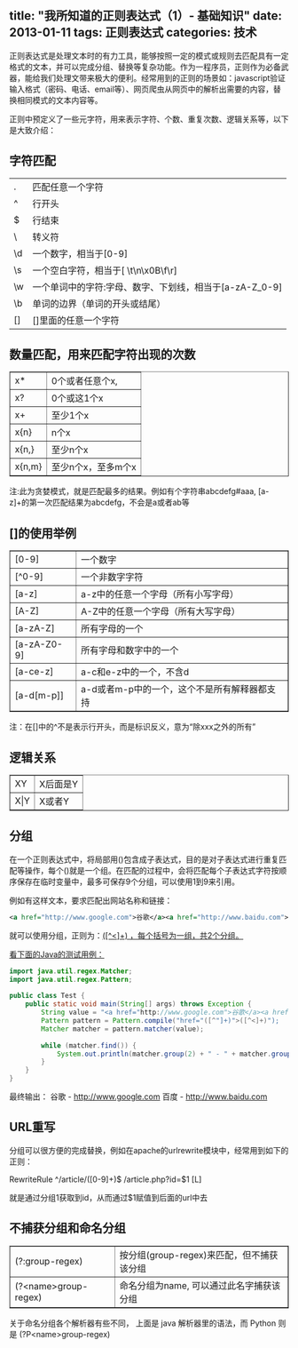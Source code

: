 title: "我所知道的正则表达式（1）- 基础知识"
date: 2013-01-11
tags: 正则表达式
categories: 技术
---

正则表达式是处理文本时的有力工具，能够按照一定的模式或规则去匹配具有一定格式的文本，并可以完成分组、替换等复杂功能。作为一程序员，正则作为必备武器，能给我们处理文带来极大的便利。经常用到的正则的场景如：javascript验证输入格式（密码、电话、email等）、网页爬虫从网页中的解析出需要的内容，替换相同模式的文本内容等。<!--more-->

正则中预定义了一些元字符，用来表示字符、个数、重复次数、逻辑关系等，以下是大致介绍：

## 字符匹配

<table><tbody><tr><td>.</td><td>匹配任意一个字符</td></tr><tr><td>^</td><td>行开头</td></tr><tr><td>$</td><td>行结束</td></tr><tr><td>\</td><td>转义符</td></tr><tr><td>\d</td><td>一个数字，相当于[0-9]</td></tr><tr><td>\s</td><td>一个空白字符，相当于[ \t\n\x0B\f\r]</td></tr><tr><td>\w</td><td>一个单词中的字符:字母、数字、下划线，相当于[a-zA-Z_0-9]</td></tr><tr><td>\b</td><td>单词的边界（单词的开头或结尾）</td></tr><tr><td>[]</td><td>[]里面的任意一个字符</td></tr></tbody></table>

## 数量匹配，用来匹配字符出现的次数

<table border="1"><tbody><tr><td>x*</td><td>0个或者任意个x,</td></tr><tr><td>x?</td><td>0个或这1个x</td></tr><tr><td>x+</td><td>至少1个x</td></tr><tr><td>x{n}</td><td>n个x</td></tr><tr><td>x{n,}</td><td>至少n个x</td></tr><tr><td>x{n,m}</td><td>至少n个x，至多m个x</td></tr></tbody></table>

注:此为贪婪模式，就是匹配最多的结果。例如有个字符串abcdefg#aaa, [a-z]+的第一次匹配结果为abcdefg，不会是a或者ab等

## []的使用举例

<table border="1"><tbody><tr><td>[0-9]</td><td>一个数字</td></tr><tr><td>[^0-9]</td><td>一个非数字字符</td></tr><tr><td>[a-z]</td><td>a-z中的任意一个字母（所有小写字母）</td></tr><tr><td>[A-Z]</td><td>A-Z中的任意一个字母（所有大写字母）</td></tr><tr><td>[a-zA-Z]</td><td>所有字母的一个</td></tr><tr><td>[a-zA-Z0-9]</td><td>所有字母和数字中的一个</td></tr><tr><td>[a-ce-z]</td><td>a-c和e-z中的一个，不含d</td></tr><tr><td>[a-d[m-p]]</td><td>a-d或者m-p中的一个，这个不是所有解释器都支持</td></tr></tbody></table>

注：在[]中的^不是表示行开头，而是标识反义，意为“除xxx之外的所有”

## 逻辑关系

<table border="1"><tbody><tr><td>XY</td><td>X后面是Y</td></tr><tr><td>X|Y</td><td>X或者Y</td></tr></tbody></table>

## 分组

在一个正则表达式中，将局部用()包含成子表达式，目的是对子表达式进行重复匹配等操作，每个()就是一个组。在匹配的过程中，会将匹配每个子表达式字符按顺序保存在临时变量中，最多可保存9个分组，可以使用1到9来引用。

例如有这样文本，要求匹配出网站名称和链接：

```xml
<a href="http://www.google.com">谷歌</a><a href="http://www.baidu.com">百度</a>
```

就可以使用分组，正则为：<a href=”([^”]+)”>([^<]+)  ，每个括号为一组，共2个分组。

看下面的Java的测试用例：

```java
import java.util.regex.Matcher;
import java.util.regex.Pattern;
 
public class Test { 
    public static void main(String[] args) throws Exception {
        String value = "<a href="http://www.google.com">谷歌</a><a href="http://www.baidu.com">百度</a>";
        Pattern pattern = Pattern.compile("href="([^"]+)">([^<]+)");
        Matcher matcher = pattern.matcher(value);
 
        while (matcher.find()) {
            System.out.println(matcher.group(2) + " - " + matcher.group(1));
        }
    }
}
```


最终输出：
谷歌 - http://www.google.com
百度 - http://www.baidu.com

## URL重写

分组可以很方便的完成替换，例如在apache的urlrewrite模块中，经常用到如下的正则：

RewriteRule ^/article/([0-9]+)$ /article.php?id=$1 [L]

就是通过分组1获取到id，从而通过$1赋值到后面的url中去

## 不捕获分组和命名分组

<table border="1"><tbody><tr><td>(?:group-regex)</td><td>按分组(group-regex)来匹配，但不捕获该分组</td></tr><tr><td>(?&lt;name&gt;group-regex)</td><td>命名分组为name, 可以通过此名字捕获该分组</td></tr></tbody></table>

关于命名分组各个解析器有些不同， 上面是 java 解析器里的语法，而 Python 则是 (?P&lt;name&gt;group-regex)
